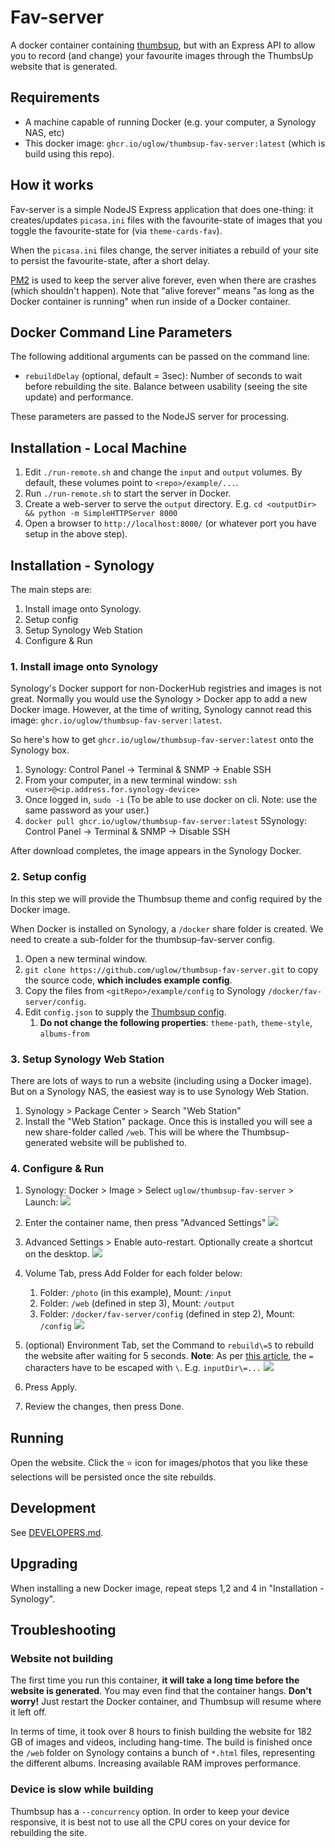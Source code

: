 # Fav-server

A docker container containing [thumbsup](https://thumbsup.github.io/), but with an Express API 
to allow you to record (and change) your favourite images through the ThumbsUp website that is generated.

## Requirements

- A machine capable of running Docker (e.g. your computer, a Synology NAS, etc)
- This docker image: `ghcr.io/uglow/thumbsup-fav-server:latest` (which is build using this repo).

## How it works

Fav-server is a simple NodeJS Express application that does one-thing: it creates/updates `picasa.ini` files
with the favourite-state of images that you toggle the favourite-state for (via `theme-cards-fav`).

When the `picasa.ini` files change, the server initiates a rebuild of your site to persist the favourite-state, after a short delay.

[PM2](https://pm2.keymetrics.io/docs/usage/quick-start/) is used to keep the server alive forever, even when there are crashes (which shouldn't happen). 
Note that "alive forever" means "as long as the Docker container is running" when run inside of a Docker container.


## Docker Command Line Parameters

The following additional arguments can be passed on the command line:

- `rebuildDelay` (optional, default = 3sec): Number of seconds to wait before rebuilding the site. Balance between usability (seeing the site update) and performance.

These parameters are passed to the NodeJS server for processing.

## Installation - Local Machine

1. Edit `./run-remote.sh` and change the `input` and `output` volumes. By default, these volumes point to `<repo>/example/...`.
2. Run `./run-remote.sh` to start the server in Docker.
3. Create a web-server to serve the `output` directory. E.g. `cd <outputDir> && python -m SimpleHTTPServer 8000`
4. Open a browser to `http://localhost:8000/` (or whatever port you have setup in the above step).

## Installation - Synology

The main steps are:
1. Install image onto Synology.
2. Setup config
3. Setup Synology Web Station
4. Configure & Run

### 1. Install image onto Synology

Synology's Docker support for non-DockerHub registries and images is not great. Normally you would
use the Synology > Docker app to add a new Docker image. However, at the time of writing, Synology
cannot read this image: `ghcr.io/uglow/thumbsup-fav-server:latest`.

So here's how to get `ghcr.io/uglow/thumbsup-fav-server:latest` onto the Synology box.

1. Synology: Control Panel -> Terminal & SNMP -> Enable SSH
2. From your computer, in a new terminal window: `ssh <user>@<ip.address.for.synology-device>`
3. Once logged in, `sudo -i` (To be able to use docker on cli. Note: use the same password as your user.)
4. `docker pull ghcr.io/uglow/thumbsup-fav-server:latest`
5Synology: Control Panel -> Terminal & SNMP -> Disable SSH

After download completes, the image appears in the Synology Docker.

### 2. Setup config

In this step we will provide the Thumbsup theme and config required by the Docker image.

When Docker is installed on Synology, a `/docker` share folder is created. We need to create a sub-folder for the
thumbsup-fav-server config.

1. Open a new terminal window.
2. `git clone https://github.com/uglow/thumbsup-fav-server.git` to copy the source code, **which includes example config**.
3. Copy the files from `<gitRepo>/example/config` to Synology `/docker/fav-server/config`.
4. Edit `config.json` to supply the [Thumbsup config](https://thumbsup.github.io/docs/3-configuration/misc-settings/).
   1. **Do not change the following properties**: `theme-path`, `theme-style`, `albums-from`

### 3. Setup Synology Web Station

There are lots of ways to run a website (including using a Docker image).
But on a Synology NAS, the easiest way is to use Synology Web Station.

1. Synology > Package Center > Search "Web Station"
2. Install the "Web Station" package. Once this is installed you will see a new share-folder
   called `/web`. This will be where the Thumbsup-generated website will be published to.

### 4. Configure & Run

1. Synology: Docker > Image > Select `uglow/thumbsup-fav-server` > Launch:
   ![](docs/run.1.png)

2. Enter the container name, then press "Advanced Settings"
   ![](docs/run.2.png)

3. Advanced Settings > Enable auto-restart. Optionally create a shortcut on the desktop.
   ![](docs/run.3.png)

4. Volume Tab, press Add Folder for each folder below:
   1. Folder: `/photo` (in this example), Mount: `/input`
   2. Folder: `/web` (defined in step 3), Mount: `/output`
   3. Folder: `/docker/fav-server/config` (defined in step 2), Mount: `/config`
   ![](docs/run.4.png)

5. (optional) Environment Tab, set the Command to `rebuild\=5` to rebuild the website after waiting for 5 seconds.
   **Note**: As per [this article](https://stackoverflow.com/questions/56833111/how-to-pass-command-parameters-with-arguments-for-e-g-param1-arg1-to-docker), the `=` characters have to be escaped with `\`. E.g. `inputDir\=...`
   ![](docs/run.5.png)
6. Press Apply.
7. Review the changes, then press Done.

## Running

Open the website. Click the ⭐️ icon for images/photos that you like these selections will
be persisted once the site rebuilds.

## Development

See [DEVELOPERS.md](DEVELOPERS.md).

## Upgrading

When installing a new Docker image, repeat steps 1,2 and 4 in "Installation - Synology".

## Troubleshooting

### Website not building

The first time you run this container, **it will take a long time before the website is generated**.
You may even find that the container hangs. **Don't worry!** Just restart the Docker container, and Thumbsup
will resume where it left off.

In terms of time, it took over 8 hours to finish building the website for 182 GB of images and videos, including hang-time.
The build is finished once the `/web` folder on Synology contains a bunch of `*.html` files, representing
the different albums. Increasing available RAM improves performance.

### Device is slow while building

Thumbsup has a `--concurrency` option. In order to keep your device responsive, it is best
not to use all the CPU cores on your device for rebuilding the site.
